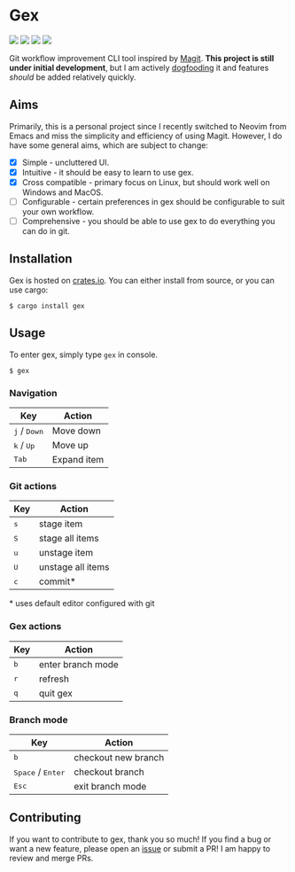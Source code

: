 # Gex 

[![](https://img.shields.io/crates/v/gex)](https://crates.io/crates/gex)
[![](https://img.shields.io/crates/d/gex)](https://crates.io/crates/gex)
[![](https://img.shields.io/crates/l/gex)](https://crates.io/crates/gex)
[![](https://img.shields.io/github/stars/Piturnah/gex?style=social)](https://github.com/Piturnah/gex/stargazers)

Git workflow improvement CLI tool inspired by [Magit](https://github.com/magit/magit). **This project is still under initial development**, but I am actively [dogfooding](https://en.wikipedia.org/wiki/Eating_your_own_dog_food) it and features *should* be added relatively quickly.

## Aims
Primarily, this is a personal project since I recently switched to Neovim from Emacs and miss the simplicity and efficiency of using Magit. However, I do have some general aims, which are subject to change:

- [x] Simple - uncluttered UI.
- [x] Intuitive - it should be easy to learn to use gex.
- [x] Cross compatible - primary focus on Linux, but should work well on Windows and MacOS.
- [ ] Configurable - certain preferences in gex should be configurable to suit your own workflow.
- [ ] Comprehensive - you should be able to use gex to do everything you can do in git.

## Installation
Gex is hosted on [crates.io](https://crates.io/crates/gex). You can either install from source, or you can use cargo:

```console
$ cargo install gex
```

## Usage

To enter gex, simply type `gex` in console.

```console
$ gex
```

### Navigation

| Key                            | Action      |
| ------------------------------ | ---------   |
| <kbd>j</kbd> / <kbd>Down</kbd> | Move down   |
| <kbd>k</kbd> / <kbd>Up</kbd>   | Move up     |
| <kbd>Tab</kbd>                 | Expand item |

### Git actions

| Key          | Action            |
| ------------ | ----------------- |
| <kbd>s</kbd> | stage item        |
| <kbd>S</kbd> | stage all items   |
| <kbd>u</kbd> | unstage item      |
| <kbd>U</kbd> | unstage all items |
| <kbd>c</kbd> | commit\*          |

\* uses default editor configured with git

### Gex actions

| Key          | Action            |
| ------------ | ----------------- |
| <kbd>b</kbd> | enter branch mode |
| <kbd>r</kbd> | refresh           |
| <kbd>q</kbd> | quit gex          |

### Branch mode

| Key                                 | Action              |
| ----------------------------------- | ------------------- |
| <kbd>b</kbd>                        | checkout new branch | 
| <kbd>Space</kbd> / <kbd>Enter</kbd> | checkout branch     |
| <kbd>Esc</kbd>                      | exit branch mode    |

## Contributing

If you want to contribute to gex, thank you so much! If you find a bug or want a new feature, please open an [issue](https://github.com/Piturnah/gex/issues) or submit a PR! I am happy to review and merge PRs.
